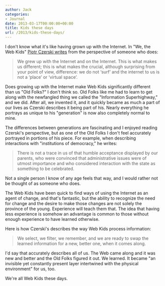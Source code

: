 ```yaml
---
author: Jack
categories:
- Journal
date: 2013-03-17T00:00:00+00:00
title: Kids these days
url: /2013/kids-these-days/
---
```


I don't know what it's like having grown up with the Internet. In "We, the Web Kids" [Piotr Czerski writes][1] from the perspective of someone who does:

</p> 

</a>

> We grew up with the Internet and on the Internet. This is what makes us different; this is what makes the crucial, although surprising from your point of view, difference: we do not &#x2018;surf&#x2019; and the internet to us is not a &#x2018;place&#x2019; or &#x2018;virtual space&#x2019;.

Does growing up with the Internet make Web Kids significantly different than us "Old Folks?" I don't think so. Old Folks like me had to learn to get along with the newfangled thing we called the "Information Superhighway," and we did. After all, we invented it, and it quickly became as much a part of our lives as Czerski describes it being part of his. Nearly everything he portrays as unique to his "generation" is now also completely normal to mine.

The differences between generations are fascinating and I enjoyed reading Czerski's perspective, but as one of the Old Folks I don't feel accurately portrayed in portions of his piece. For example, when describing interactions with "institutions of democracy," he writes:

> There is not a trace in us of that humble acceptance displayed by our parents, who were convinced that administrative issues were of utmost importance and who considered interaction with the state as something to be celebrated.

Not a single person I know of any age feels that way, and I would rather not be thought of as someone who does. 

The Web Kids have been quick to find ways of using the Internet as an agent of change, and that's fantastic, but the ability to recognize the need for change and the desire to make those changes are not solely the province of the young. Experience will teach them that. The idea that having less experience is somehow an advantage is common to those without enough experience to have learned otherwise.

Here is how Czerski's describes the way Web Kids process information:

> We select, we filter, we remember, and we are ready to swap the learned information for a new, better one, when it comes along.

I'd say that accurately describes all of us. The Web came along and it was new and better and the Old Folks figured it out. We learned. It became "an invisible yet constantly present layer intertwined with the physical environment" for us, too.

We're all Web Kids these days.

 [1]: http://pastebin.com/0xXV8k7k